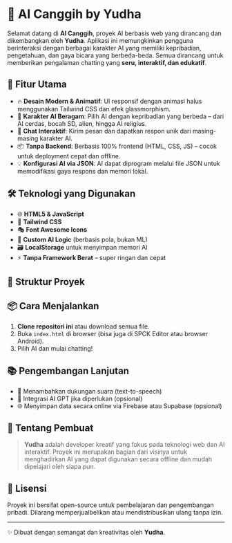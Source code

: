 # 🤖 AI Canggih by Yudha

Selamat datang di **AI Canggih**, proyek AI berbasis web yang dirancang dan dikembangkan oleh **Yudha**. Aplikasi ini memungkinkan pengguna berinteraksi dengan berbagai karakter AI yang memiliki kepribadian, pengetahuan, dan gaya bicara yang berbeda-beda. Semua dirancang untuk memberikan pengalaman chatting yang **seru, interaktif, dan edukatif**.

## 🚀 Fitur Utama

- 🔥 **Desain Modern & Animatif**: UI responsif dengan animasi halus menggunakan Tailwind CSS dan efek glassmorphism.
- 🤖 **Karakter AI Beragam**: Pilih AI dengan kepribadian yang berbeda – dari AI cerdas, bocah SD, alien, hingga AI religius.
- 💬 **Chat Interaktif**: Kirim pesan dan dapatkan respon unik dari masing-masing karakter AI.
- 📦 **Tanpa Backend**: Berbasis 100% frontend (HTML, CSS, JS) – cocok untuk deployment cepat dan offline.
- 💡 **Konfigurasi AI via JSON**: AI dapat diprogram melalui file JSON untuk memodifikasi gaya respons dan memori lokal.

## 🛠 Teknologi yang Digunakan

- 🌐 **HTML5 & JavaScript**
- 🎨 **Tailwind CSS**
- 🎭 **Font Awesome Icons**
- 🧠 **Custom AI Logic** (berbasis pola, bukan ML)
- 🗃 **LocalStorage** untuk menyimpan memori AI
- ⚡ **Tanpa Framework Berat** – super ringan dan cepat

## 📁 Struktur Proyek
## 📦 Cara Menjalankan

1. **Clone repositori ini** atau download semua file.
2. Buka `index.html` di browser (bisa juga di SPCK Editor atau browser Android).
3. Pilih AI dan mulai chatting!

## 📚 Pengembangan Lanjutan

- 🔌 Menambahkan dukungan suara (text-to-speech)
- 🧠 Integrasi AI GPT jika diperlukan (opsional)
- 🌐 Menyimpan data secara online via Firebase atau Supabase (opsional)

## 👤 Tentang Pembuat

> **Yudha** adalah developer kreatif yang fokus pada teknologi web dan AI interaktif. Proyek ini merupakan bagian dari visinya untuk menghadirkan AI yang dapat digunakan secara offline dan mudah dipelajari oleh siapa pun.

## 📜 Lisensi

Proyek ini bersifat open-source untuk pembelajaran dan pengembangan pribadi. Dilarang memperjualbelikan atau mendistribusikan ulang tanpa izin.

---

✨ Dibuat dengan semangat dan kreativitas oleh **Yudha**.
